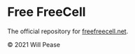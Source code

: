 # Free FreeCell

The official repository for [freefreecell.net](freefreecell.net).

© 2021 Will Pease
